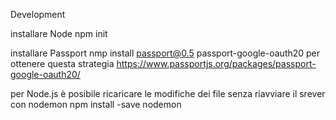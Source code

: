 Development

installare Node
npm init



installare Passport
nmp install passport@0.5 passport-google-oauth20
per ottenere questa strategia  https://www.passportjs.org/packages/passport-google-oauth20/

per Node.js è posibile ricaricare le modifiche dei file senza riavviare il srever con nodemon
npm install -save nodemon

